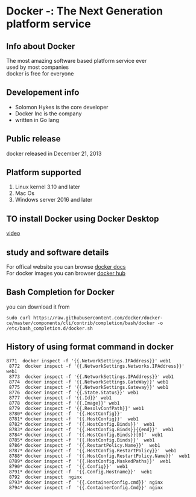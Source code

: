 # Docker -: The Next Generation platform service 
##  Info about Docker
The most amazing software based platform service ever <br/>
used by most companies <br/>
docker is free for everyone  <br/>

## Developement  info 
<ul>
	<li> Solomon Hykes is the core developer  </li>
	<li> Docker Inc is the company  </li>
	<li> written in Go lang  </li>
	
</ul>

## Public release 
docker released in December 21, 2013  <br/>

## Platform supported 
<ol>
	<li> Linux  kernel 3.10 and later </li>
	<li> Mac Os </li>
	<li> Windows server 2016 and later  </li>
</ol>

## TO install Docker using Docker Desktop 
[video](https://www.youtube.com/watch?v=LLXNjtrd4Zk&list=PLB2NsH6aVTpbH-a0Z96k-cc6XGEycdmNH)

## study and software details 
For offical website you can browse [docker docs](https://docs.docker.com/)  <br/>
For docker images you can browser  [docker hub](https://about.gitlab.com/) <br/> 

##  Bash Completion for Docker
you can download it from 
```
sudo curl https://raw.githubusercontent.com/docker/docker-ce/master/components/cli/contrib/completion/bash/docker -o /etc/bash_completion.d/docker.sh
```


## History of using format command in docker 

```
8771  docker inspect -f '{{.NetworkSettings.IPAddress}}' web1
 8772  docker inspect -f '{{.NetworkSettings.Networks.IPAddress}}' web1
 8773  docker inspect -f '{{.NetworkSettings.IPAddress}}' web1
 8774  docker inspect -f '{{.NetworkSettings.GateWay}}' web1
 8775  docker inspect -f '{{.NetworkSettings.Gateway}}' web1
 8776  docker inspect -f '{{.State.Status}}' web1
 8777  docker inspect -f '{{.Id}}' web1
 8778  docker inspect -f '{{.Image}}' web1
 8779  docker inspect -f '{{.ResolvConfPath}}' web1
 8780* docker inspect -f  '{{.HostConfig}}'
 8781* docker inspect -f  '{{.HostConfig}}'  web1
 8782* docker inspect -f  '{{.HostConfig.Binds}}'  web1
 8783* docker inspect -f  '{{.HostConfig.Binds}}{{end}}'  web1
 8784* docker inspect -f  '{{.HostConfig.Binds}}[0]'  web1
 8785* docker inspect -f  '{{.HostConfig.Binds}}'  web1
 8786* docker inspect -f  '{{.RestartPolicy.Name}}'  web1
 8787* docker inspect -f  '{{.HostConfig.RestartPolicy}}'  web1
 8788* docker inspect -f  '{{.HostConfig.RestartPolicy.Name}}'  web1
 8789* docker inspect -f  '{{.HostConfig.MaskedPaths}}'  web1
 8790* docker inspect -f  '{{.Config}}'  web1
 8791* docker inspect -f  '{{.Config.Hostname}}'  web1
 8792  docker inspect  nginx 
 8793* docker inspect -f  '{{.ContainerConfig.cmd}}' nginx 
 8794* docker inspect -f  '{{.ContainerConfig.Cmd}}' nginx 

```

